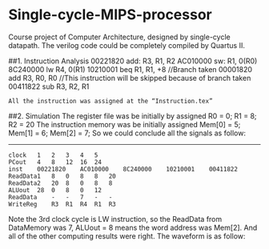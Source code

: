 # Single-cycle-MIPS-processor
Course project of Computer Architecture, designed by single-cycle datapath. The verilog code could be completely compiled by Quartus II.

##1.	Instruction Analysis
	00221820		add: R3, R1, R2
	AC010000		sw: R1, 0(R0)
	8C240000		lw R4, 0(R1)
	10210001		beq R1, R1, +8 		//Branch taken
	00001820		add R3, R0, R0		//This instruction will be skipped because of branch taken
	00411822		sub R3, R2, R1

	All the instruction was assigned at the “Instruction.tex”

##2.	Simulation
	The register file was be initially by assigned
			R0 = 0;
			R1 = 8;
			R2 = 20
	The instruction memory was be initially assigned
			Mem[0] = 5;
			Mem[1] = 6;
			Mem[2] = 7;
	So we could conclude all the signals as follow:

_ _ _
    clock	1	2	3	4	5
    PCout	4	8	12	16	24
    inst	00221820	AC010000	8C240000	10210001	00411822	
    ReadData1	8	0	8	8	20
    ReadData2	20	8	0	8	8
    ALUout	28	0	8	0	12
    ReadData	-	-	7	-	-
    WriteReg	R3	R1	R4	R1	R3

Note the 3rd clock cycle is LW instruction, so the ReadData from DataMemory was 7, ALUout = 8 means the word address was Mem[2]. 
And all of the other computing results were right. The waveform is as follow:
	

